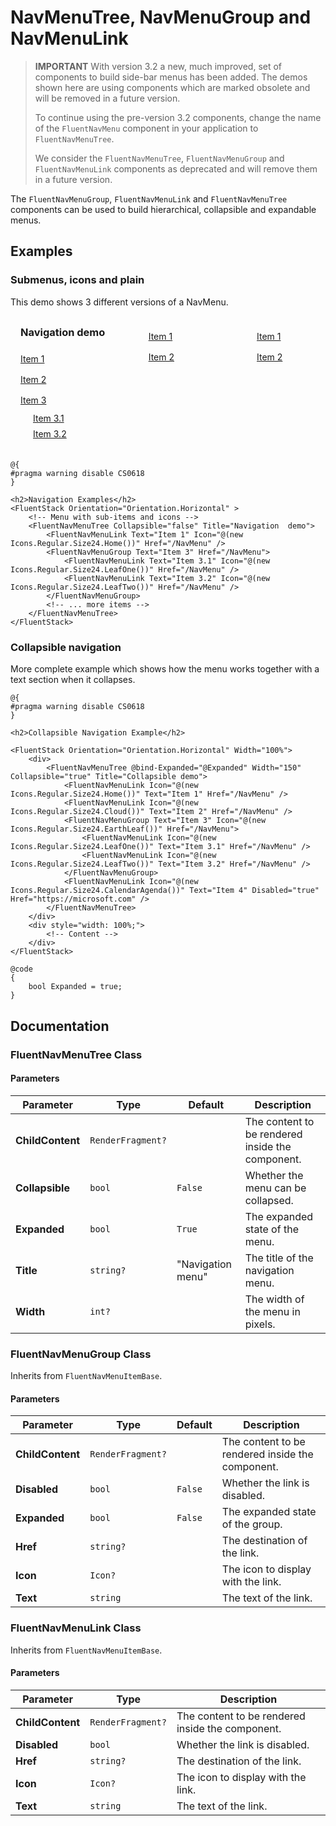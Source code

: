 # NavMenuTree, NavMenuGroup and NavMenuLink

> **IMPORTANT**
> With version 3.2 a new, much improved, set of components to build side-bar menus has been added. The demos shown here are using components which are marked obsolete and will be removed in a future version.
>
> To continue using the pre-version 3.2 components, change the name of the `FluentNavMenu` component in your application to `FluentNavMenuTree`.
>
> We consider the `FluentNavMenuTree`, `FluentNavMenuGroup` and `FluentNavMenuLink` components as deprecated and will remove them in a future version.

The `FluentNavMenuGroup`, `FluentNavMenuLink` and `FluentNavMenuTree` components can be used to build hierarchical, collapsible and expandable menus.

## Examples

### Submenus, icons and plain

This demo shows 3 different versions of a NavMenu.

<div style="display: flex; gap: 1rem;">
    <!-- Menu with sub-items and icons -->
    <nav style="width: 250px; background-color: var(--neutral-layer-2); padding: 1rem;">
        <h3 style="margin-top: 0;">Navigation demo</h3>
        <a href="#" style="display: flex; align-items: center; gap: 8px; padding: 8px 0;">Item 1</a>
        <a href="#" style="display: flex; align-items: center; gap: 8px; padding: 8px 0;">Item 2</a>
        <div>
            <a href="#" style="display: flex; align-items: center; gap: 8px; padding: 8px 0;">Item 3</a>
            <div style="padding-left: 20px;">
                <a href="#" style="display: block; padding: 4px 0;">Item 3.1</a>
                <a href="#" style="display: block; padding: 4px 0;">Item 3.2</a>
            </div>
        </div>
    </nav>
    <!-- Menu with icons -->
    <nav style="width: 200px; background-color: var(--neutral-layer-2); padding: 1rem;">
        <a href="#" style="display: flex; align-items: center; gap: 8px; padding: 8px 0;">Item 1</a>
        <a href="#" style="display: flex; align-items: center; gap: 8px; padding: 8px 0;">Item 2</a>
    </nav>
    <!-- Menu simple -->
    <nav style="width: 150px; background-color: var(--neutral-layer-2); padding: 1rem;">
        <a href="#" style="display: block; padding: 8px 0;">Item 1</a>
        <a href="#" style="display: block; padding: 8px 0;">Item 2</a>
    </nav>
</div>

```razor
@{
#pragma warning disable CS0618
}

<h2>Navigation Examples</h2>
<FluentStack Orientation="Orientation.Horizontal" >
    <!-- Menu with sub-items and icons -->
    <FluentNavMenuTree Collapsible="false" Title="Navigation  demo">
        <FluentNavMenuLink Text="Item 1" Icon="@(new Icons.Regular.Size24.Home())" Href="/NavMenu" />
        <FluentNavMenuGroup Text="Item 3" Href="/NavMenu">
            <FluentNavMenuLink Text="Item 3.1" Icon="@(new Icons.Regular.Size24.LeafOne())" Href="/NavMenu" />
            <FluentNavMenuLink Text="Item 3.2" Icon="@(new Icons.Regular.Size24.LeafTwo())" Href="/NavMenu" />
        </FluentNavMenuGroup>
        <!-- ... more items -->
    </FluentNavMenuTree>
</FluentStack>
```

### Collapsible navigation

More complete example which shows how the menu works together with a text section when it collapses.

```razor
@{
#pragma warning disable CS0618
}

<h2>Collapsible Navigation Example</h2>

<FluentStack Orientation="Orientation.Horizontal" Width="100%">
    <div>
        <FluentNavMenuTree @bind-Expanded="@Expanded" Width="150" Collapsible="true" Title="Collapsible demo">
            <FluentNavMenuLink Icon="@(new Icons.Regular.Size24.Home())" Text="Item 1" Href="/NavMenu" />
            <FluentNavMenuLink Icon="@(new Icons.Regular.Size24.Cloud())" Text="Item 2" Href="/NavMenu" />
            <FluentNavMenuGroup Text="Item 3" Icon="@(new Icons.Regular.Size24.EarthLeaf())" Href="/NavMenu">
                <FluentNavMenuLink Icon="@(new Icons.Regular.Size24.LeafOne())" Text="Item 3.1" Href="/NavMenu" />
                <FluentNavMenuLink Icon="@(new Icons.Regular.Size24.LeafTwo())" Text="Item 3.2" Href="/NavMenu" />
            </FluentNavMenuGroup> 
            <FluentNavMenuLink Icon="@(new Icons.Regular.Size24.CalendarAgenda())" Text="Item 4" Disabled="true" Href="https://microsoft.com" />
        </FluentNavMenuTree>
    </div>
    <div style="width: 100%;">
        <!-- Content -->
    </div>
</FluentStack>

@code
{
    bool Expanded = true;
}
```

## Documentation

### FluentNavMenuTree Class

#### Parameters

| Parameter | Type | Default | Description |
|---|---|---|---|
| **ChildContent** | `RenderFragment?` | | The content to be rendered inside the component. |
| **Collapsible** | `bool` | `False` | Whether the menu can be collapsed. |
| **Expanded** | `bool` | `True` | The expanded state of the menu. |
| **Title** | `string?` | "Navigation menu"| The title of the navigation menu. |
| **Width** | `int?` | | The width of the menu in pixels. |

### FluentNavMenuGroup Class

Inherits from `FluentNavMenuItemBase`.

#### Parameters
| Parameter | Type | Default | Description |
|---|---|---|---|
| **ChildContent** | `RenderFragment?` | | The content to be rendered inside the component. |
| **Disabled** | `bool` | `False` | Whether the link is disabled. |
| **Expanded** | `bool` | `False` | The expanded state of the group. |
| **Href** | `string?` | | The destination of the link. |
| **Icon** | `Icon?` | | The icon to display with the link. |
| **Text** | `string` | | The text of the link. |

### FluentNavMenuLink Class

Inherits from `FluentNavMenuItemBase`.

#### Parameters
| Parameter | Type | Description |
|---|---|---|
| **ChildContent** | `RenderFragment?` | The content to be rendered inside the component. |
| **Disabled** | `bool` | Whether the link is disabled. |
| **Href** | `string?` | The destination of the link. |
| **Icon** | `Icon?` | The icon to display with the link. |
| **Text** | `string` | The text of the link. |
